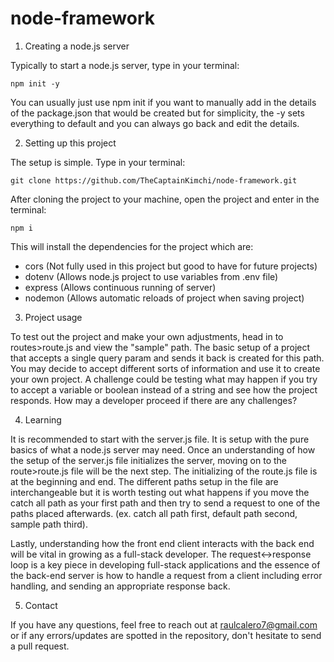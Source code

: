 # node-framework

1. Creating a node.js server

Typically to start a node.js server, type in your terminal:

``
    npm init -y
``

You can usually just use npm init if you want to manually add in the details of the package.json that would be created but for simplicity, the -y sets everything to default and you can always go back and edit the details.

2. Setting up this project

The setup is simple. Type in your terminal:

``
    git clone https://github.com/TheCaptainKimchi/node-framework.git
``

After cloning the project to your machine, open the project and enter in the terminal:

``
    npm i
``

This will install the dependencies for the project which are:

- cors (Not fully used in this project but good to have for future projects)
- dotenv (Allows node.js project to use variables from .env file)
- express (Allows continuous running of server)
- nodemon (Allows automatic reloads of project when saving project)

3. Project usage

To test out the project and make your own adjustments, head in to routes>route.js and view the "sample" path. The basic setup of a project that accepts a single query param and sends it back is created for this path. You may decide to accept different sorts of information and use it to create your own project. A challenge could be testing what may happen if you try to accept a variable or boolean instead of a string and see how the project responds. How may a developer proceed if there are any challenges?

4. Learning

It is recommended to start with the server.js file. It is setup with the pure basics of what a node.js server may need. Once an understanding of how the setup of the server.js file initializes the server, moving on to the route>route.js file will be the next step. The initializing of the route.js file is at the beginning and end. The different paths setup in the file are interchangeable but it is worth testing out what happens if you move the catch all path as your first path and then try to send a request to one of the paths placed afterwards. (ex. catch all path first, default path second, sample path third). 

Lastly, understanding how the front end client interacts with the back end will be vital in growing as a full-stack developer. The request<->response loop is a key piece in developing full-stack applications and the essence of the back-end server is how to handle a request from a client including error handling, and sending an appropriate response back. 

5. Contact

If you have any questions, feel free to reach out at raulcalero7@gmail.com or if any errors/updates are spotted in the repository, don't hesitate to send a pull request.
